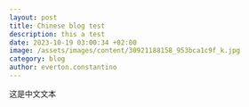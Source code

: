 ```yaml
---
layout: post
title: Chinese blog test
description: this a test
date: 2023-10-19 03:00:34 +02:00
image: /assets/images/content/30921188158_953bca1c9f_k.jpg
category: blog
author: everton.constantino
---
```

这是中文文本